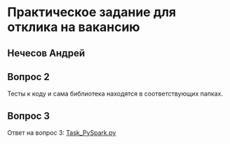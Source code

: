 ﻿# Практическое задание для отклика на вакансию
## Нечесов Андрей

## Вопрос 2
Тесты к коду и сама библиотека находятся в соответствующих папках.

## Вопрос 3
Ответ на вопрос 3: [Task_PySpark.py](Task_PySpark.py)
